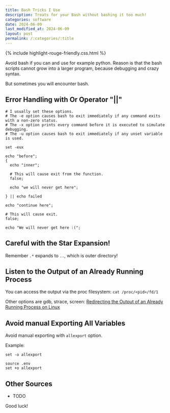 ```yaml
---
title: Bash Tricks I Use
description: Treats for your Bash without bashing it too much!
categories: software
date: 2024-06-09
last_modified_at: 2024-06-09
layout: post
permalink: /:categories/:title
---
```


{% include highlight-rouge-friendly.css.html %}


Avoid bash if you can and use for example python.
Reason is that the bash scripts cannot grow into a larger program, because debugging and crazy syntax.

But sometimes you will encounter bash.


## Error Handling with Or Operator "||"

```
# I usually set these options.
# The -e option causes bash to exit immediately if any command exits with a non-zero status.
# The -x option prints every command before it is executed to simulate debugging.
# The -u option causes bash to exit immediately if any unset variable is used.

set -eux

echo "before";
{
  echo "inner";
  
  # This will cause exit from the function.
  false;
  
  echo "we will never get here";
  
} || echo failed

echo "continue here";

# This will cause exit.
false;

echo "We will never get here :(";
```


## Careful with the Star Expansion!

Remember `.*` expands to `..`, which is outer directory!


## Listen to the Output of an Already Running Process
You can access the output via the proc filesystem: ```cat /proc/<pid>/fd/1```

Other options are gdb, strace, screen: [Redirecting the Output of an Already Running Process on Linux](https://www.tutorialspoint.com/redirecting-the-output-of-an-already-running-process-on-linux)


## Avoid manual Exporting All Variables

Avoid manual exporting with `allexport` option.

Example:
```
set -o allexport

source .env
set +o allexport
```


## Other Sources

- TODO 

Good luck!